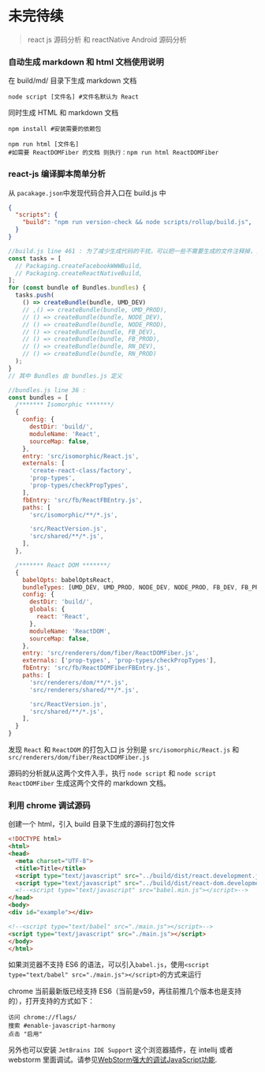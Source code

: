 # 未完待续
> react js 源码分析 和 reactNative Android 源码分析

### 自动生成 markdown 和 html 文档使用说明
在 build/md/ 目录下生成 markdown 文档
```shell
node script [文件名] #文件名默认为 React
```


同时生成 HTML 和 markdown 文档

```shell
npm install #安装需要的依赖包

npm run html [文件名]
#如需要 ReactDOMFiber 的文档 则执行：npm run html ReactDOMFiber
```


### react-js 编译脚本简单分析
从 `pacakage.json`中发现代码合并入口在 build.js 中
```json
{
  "scripts": {
    "build": "npm run version-check && node scripts/rollup/build.js",
  }
}
```
```javascript
//build.js line 461 : 为了减少生成代码的干扰，可以把一些不需要生成的文件注释掉，只保留 dev 环境下的 umd 代码
const tasks = [
  // Packaging.createFacebookWWWBuild,
  // Packaging.createReactNativeBuild,
];
for (const bundle of Bundles.bundles) {
  tasks.push(
    () => createBundle(bundle, UMD_DEV)
    // ,() => createBundle(bundle, UMD_PROD),
    // () => createBundle(bundle, NODE_DEV),
    // () => createBundle(bundle, NODE_PROD),
    // () => createBundle(bundle, FB_DEV),
    // () => createBundle(bundle, FB_PROD),
    // () => createBundle(bundle, RN_DEV),
    // () => createBundle(bundle, RN_PROD)
  );
}
// 其中 Bundles 由 bundles.js 定义
```
```javascript
//bundles.js line 36 :
const bundles = [
  /******* Isomorphic *******/
  {
    config: {
      destDir: 'build/',
      moduleName: 'React',
      sourceMap: false,
    },
    entry: 'src/isomorphic/React.js',
    externals: [
      'create-react-class/factory',
      'prop-types',
      'prop-types/checkPropTypes',
    ],
    fbEntry: 'src/fb/ReactFBEntry.js',
    paths: [
      'src/isomorphic/**/*.js',

      'src/ReactVersion.js',
      'src/shared/**/*.js',
    ],
  },

  /******* React DOM *******/
  {
    babelOpts: babelOptsReact,
    bundleTypes: [UMD_DEV, UMD_PROD, NODE_DEV, NODE_PROD, FB_DEV, FB_PROD],
    config: {
      destDir: 'build/',
      globals: {
        react: 'React',
      },
      moduleName: 'ReactDOM',
      sourceMap: false,
    },
    entry: 'src/renderers/dom/fiber/ReactDOMFiber.js',
    externals: ['prop-types', 'prop-types/checkPropTypes'],
    fbEntry: 'src/fb/ReactDOMFiberFBEntry.js',
    paths: [
      'src/renderers/dom/**/*.js',
      'src/renderers/shared/**/*.js',

      'src/ReactVersion.js',
      'src/shared/**/*.js',
    ],
  }
}
```
发现 `React` 和 `ReactDOM` 的打包入口 js 分别是 `src/isomorphic/React.js` 和 `src/renderers/dom/fiber/ReactDOMFiber.js`

源码的分析就从这两个文件入手，执行 `node script` 和 `node script ReactDOMFiber` 生成这两个文件的 markdown 文档。

### 利用 chrome 调试源码
创建一个 html，引入 build 目录下生成的源码打包文件
```html
<!DOCTYPE html>
<html>
<head>
  <meta charset="UTF-8">
  <title>Title</title>
  <script type="text/javascript" src="../build/dist/react.development.js"></script>
  <script type="text/javascript" src="../build/dist/react-dom.development.js"></script>
  <!--<script type="text/javascript" src="babel.min.js"></script>-->
</head>
<body>
<div id="example"></div>

<!--<script type="text/babel" src="./main.js"></script>-->
<script type="text/javascript" src="./main.js"></script>
</body>
</html>
```
如果浏览器不支持 ES6 的语法，可以引入`babel.js`，使用`<script type="text/babel" src="./main.js"></script>`的方式来运行

chrome 当前最新版已经支持 ES6（当前是v59，再往前推几个版本也是支持的），打开支持的方式如下：
```
访问 chrome://flags/
搜索 #enable-javascript-harmony
点击 "启用"
```
另外也可以安装 `JetBrains IDE Support` 这个浏览器插件，在 intellij 或者 webstorm 里面调试。请参见[WebStorm强大的调试JavaScript功能](http://blog.csdn.net/sujun10/article/details/54139560).